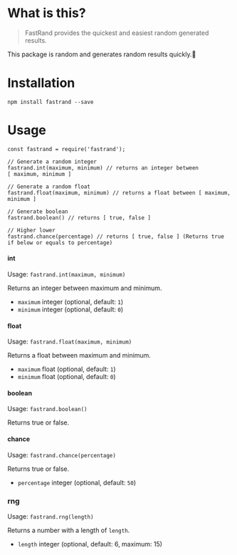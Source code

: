 # What is this?

> FastRand provides the quickest and easiest random generated results.

This package is random and generates random results quickly.🎲

# Installation

`npm install fastrand --save`

# Usage

```
const fastrand = require('fastrand');

// Generate a random integer
fastrand.int(maximum, minimum) // returns an integer between [ maximum, minimum ]

// Generate a random float
fastrand.float(maximum, minimum) // returns a float between [ maximum, minimum ]

// Generate boolean
fastrand.boolean() // returns [ true, false ]

// Higher lower
fastrand.chance(percentage) // returns [ true, false ] (Returns true if below or equals to percentage)
```

#### int

Usage: `fastrand.int(maximum, minimum)`

Returns an integer between maximum and minimum.

* `maximum` integer (optional, default: `1`)
* `minimum` integer (optional, default: `0`)

#### float

Usage: `fastrand.float(maximum, minimum)`

Returns a float between maximum and minimum.

* `maximum` float (optional, default: `1`)
* `minimum` float (optional, default: `0`)

#### boolean

Usage: `fastrand.boolean()`

Returns true or false.

#### chance

Usage: `fastrand.chance(percentage)`

Returns true or false.

* `percentage` integer (optional, default: `50`)

### rng

Usage: `fastrand.rng(length)`

Returns a number with a length of `length`.

* `length` integer (optional, default: 6, maximum: 15)